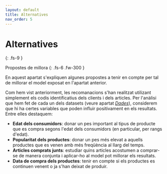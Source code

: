 ```yaml
---
layout: default
title: Alternatives
nav_order: 5
---
```


# Alternatives
{: .fs-9 }

Propostes de millora
{: .fs-6 .fw-300 }

En aquest apartat s'expliquen algunes propostes a tenir en compte per tal de millorar el model exposat en l'apartat anterior.

Com hem vist anteriorment, les recomanacions s'han realitzat utilizant simplement els codis identificatius dels clients i dels articles. Per l'anàlisi que hem fet de cada un dels datasets (veure apartat *[Dades](dades.md)*), considerem que hi ha certes variables que poden influir positivament en els resultats. Entre elles destaquem:

- **Edat dels consumidors**: donar un pes important al tipus de producte que es compra segons l'edat dels consumidors (en particular, per rangs d'edat).
- **Popularitat dels productes**: donar un pes més elevat a aquells productes que es venen amb més freqüència al llarg del temps.
- **Articles comprats junts**: estudiar quins articles acostumen a comprar-se de manera conjunta i aplicar-ho al model pot millorar els resultats.
- **Data de compra dels productes**: tenir en compte si els productes es continuen venent o ja s'han deixat de produir.




